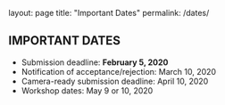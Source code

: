 layout: page
title: "Important Dates"
permalink: /dates/

## IMPORTANT DATES

* Submission deadline: **February 5, 2020**
* Notification of acceptance/rejection: March 10, 2020
* Camera-ready submission deadline: April 10, 2020
* Workshop dates: May 9 or 10, 2020